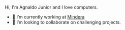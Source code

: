 Hi, I'm Agnaldo Junior and I love computers.

- 🔭 I’m currently working at [Mindera](https://mindera.com/)
- 👯 I’m looking to collaborate on challenging projects.

<!--
**ajnior/ajnior** is a ✨ _special_ ✨ repository because its `README.md` (this file) appears on your GitHub profile.

Here are some ideas to get you started:

- 🔭 I’m currently working on ...
- 🌱 I’m currently learning ...
- 👯 I’m looking to collaborate on ...
- 🤔 I’m looking for help with ...
- 💬 Ask me about ...
- 📫 How to reach me: ...
- 😄 Pronouns: ...
- ⚡ Fun fact: ...
-->
